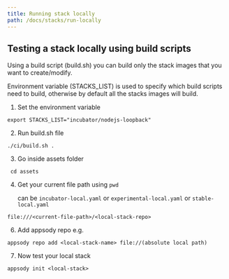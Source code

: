 ```yaml
---
title: Running stack locally
path: /docs/stacks/run-locally
---
```


## Testing a stack locally using build scripts

Using a build script (build.sh) you can build only the stack images that you want to create/modify.

Environment variable (STACKS_LIST) is used to specify which build scripts need to build, otherwise by default all the stacks images will build.

1. Set the environment variable
```
export STACKS_LIST="incubator/nodejs-loopback"
```
2. Run build.sh file
```
./ci/build.sh .
```

3. Go inside assets folder
```
 cd assets
```

4. Get your current file path using `pwd`

   can be `incubator-local.yaml` or `experimental-local.yaml` or `stable-local.yaml`

```
file:///<current-file-path>/<local-stack-repo>
```

6. Add appsody repo e.g.
```
appsody repo add <local-stack-name> file://(absolute local path)
```

7. Now test your local stack
```
appsody init <local-stack>
```
